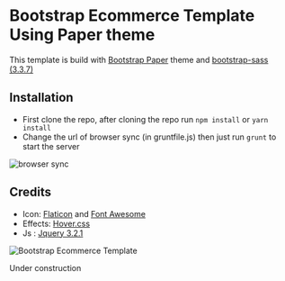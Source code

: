 # Bootstrap Ecommerce Template Using Paper theme

This template is build with [Bootstrap Paper] theme and [bootstrap-sass (3.3.7)]

## Installation
 * First clone the repo, after cloning the repo run `npm install` or `yarn install` 
 * Change the url of browser sync (in gruntfile.js)  then just run `grunt` to start the server 
 

 ![browser sync](http://res.cloudinary.com/rakeshrio/image/upload/v1501840842/Sc_vxkdwx.png "Bootstrap Ecommerce Template")

## Credits   

  * Icon: [Flaticon] and [Font Awesome]
  * Effects: [Hover.css]
  * Js : [Jquery 3.2.1]

  [Bootstrap Paper]: https://bootswatch.com/paper/
  [bootstrap-sass (3.3.7)]: https://github.com/twbs/bootstrap-sass
  [Flaticon]: https://www.flaticon.com/
  [Font Awesome]: http://fontawesome.io/
  [Hover.css]: http://ianlunn.github.io/Hover/
  [Jquery 3.2.1]: https://www.npmjs.com/package/jquery

![Bootstrap Ecommerce Template](http://magicmockups.com/media/screen/guest/16/3d21c542e1b748028a8ea8e677810bd4_22_1920.jpg "Bootstrap Ecommerce Template")


Under construction
